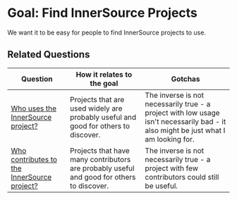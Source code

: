 # **Goal:** Find InnerSource Projects

We want it to be easy for people to find InnerSource projects to use.

## Related Questions

| **Question** | **How it relates to the goal** | **Gotchas** |
| --- | --- | --- |
| [Who uses the InnerSource project?](../questions/who-uses.md) | Projects that are used widely are probably useful and good for others to discover. | The inverse is not necessarily true - a project with low usage isn't necessarily bad - it also might be just what I am looking for. |
| [Who contributes to the InnerSource project?](../questions/who-contributes.md) | Projects that have many contributors are probably useful and good for others to discover. | The inverse is not necessarily true - a project with few contributors could still be useful. |

